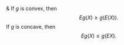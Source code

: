 &
If $g$ is convex, then
$$
Eg(X) \geq g(E(X)).
$$
If $g$ is concave, then
$$
Eg(X) \leq g(EX).
$$
<!--SR:!2023-05-09,2,170-->